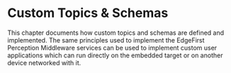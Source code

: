 # Custom Topics & Schemas

This chapter documents how custom topics and schemas are defined and implemented.  The same principles used
to implement the EdgeFirst Perception Middleware services can be used to implement custom user applications
which can run directly on the embedded target or on another device networked with it.


